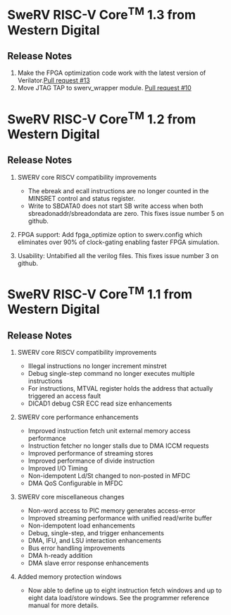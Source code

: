 # SweRV RISC-V Core<sup>TM</sup> 1.3 from Western Digital
## Release Notes
1. Make the FPGA optimization code work with the latest version of Verilator.[Pull request #13](https://github.com/chipsalliance/Cores-SweRV/pull/12)
1. Move JTAG TAP to swerv_wrapper module. [Pull request #10](https://github.com/chipsalliance/Cores-SweRV/pull/10)

# SweRV RISC-V Core<sup>TM</sup> 1.2 from Western Digital
## Release Notes
1. SWERV core RISCV compatibility improvements
    * The ebreak and ecall instructions are no longer counted in the MINSRET
	  control and status register.
    * Write to SBDATA0 does not start SB write access when both
	  sbreadonaddr/sbreadondata are zero. This fixes issue number
	  5 on github.

1. FPGA support: Add fpga_optimize option to swerv.config which
   eliminates over 90% of clock-gating enabling faster FPGA
   simulation.
   
1. Usability: Untabified all the verilog files.  This fixes issue number 3 on github.

# SweRV RISC-V Core<sup>TM</sup> 1.1 from Western Digital
## Release Notes
1. SWERV core RISCV compatibility improvements

    * Illegal instructions no longer increment minstret
    * Debug single-step command no longer executes multiple instructions
    * For instructions, MTVAL register holds the address that actually
      triggered an access fault
    * DICAD1 debug CSR ECC read size enhancements

1. SWERV core performance enhancements

    * Improved instruction fetch unit external memory access performance
    * Instruction fetcher no longer stalls due to DMA ICCM requests
    * Improved performance of streaming stores
    * Improved performance of divide instruction
    * Improved I/O Timing 
    * Non-idempotent Ld/St changed to non-posted in MFDC
    * DMA QoS Configurable in MFDC

1. SWERV core miscellaneous changes

    * Non-word access to PIC memory generates access-error
    * Improved streaming performance with unified read/write buffer
    * Non-idempotent load enhancements
    * Debug, single-step, and trigger enhancements
    * DMA, IFU, and LSU interaction enhancements
    * Bus error handling improvements
    * DMA h-ready addition
    * DMA slave error response enhancements

1. Added memory protection windows
    
	* Now able to define up to eight instruction fetch windows and up to eight
	  data load/store windows. See the programmer reference manual for more
	  details.
